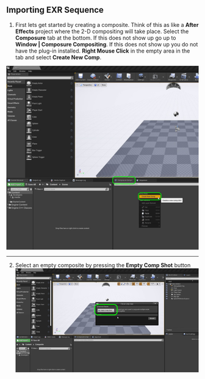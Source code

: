 ## Importing EXR Sequence 

1.  First lets get started by creating a composite.  Think of this as like a **After Effects** project where the 2-D compositing will take place. Select the **Composure** tab at the bottom.  If this does not show up go up to **Window | Composure Compositing**.  If this does not show up you do not have the plug-in installed. **Right Mouse Click** in the empty area in the tab and select **Create New Comp**.

![create new composite](../images/newComp.jpg)

***

2.  Select an empty composite by pressing the **Empty Comp Shot** button
![select empty comp shot](../images/emptyCompShot.jpg)
